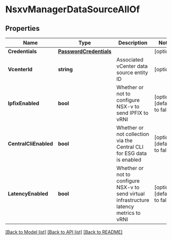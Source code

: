 # NsxvManagerDataSourceAllOf

## Properties

Name | Type | Description | Notes
------------ | ------------- | ------------- | -------------
**Credentials** | [**PasswordCredentials**](PasswordCredentials.md) |  | [optional] 
**VcenterId** | **string** | Associated vCenter data source entity ID | [optional] 
**IpfixEnabled** | **bool** | Whether or not to configure NSX-v to send IPFIX to vRNI | [optional] [default to false]
**CentralCliEnabled** | **bool** | Whether or not collection via the Central CLI for ESG data is enabled | [optional] [default to false]
**LatencyEnabled** | **bool** | Whether or not to configure NSX-v to send virtual infrastructure latency metrics to vRNI | [optional] [default to false]

[[Back to Model list]](../README.md#documentation-for-models) [[Back to API list]](../README.md#documentation-for-api-endpoints) [[Back to README]](../README.md)


